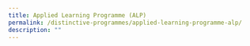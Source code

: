 ```yaml
---
title: Applied Learning Programme (ALP)
permalink: /distinctive-programmes/applied-learning-programme-alp/
description: ""
---
```

